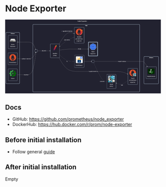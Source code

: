 # Node Exporter

![diagram](../../docs/diagrams/out/apps/node-exporter.png)

## Docs

- GitHub: <https://github.com/prometheus/node_exporter>
- DockerHub: <https://hub.docker.com/r/prom/node-exporter>

## Before initial installation

- Follow general [guide](../../docs/Checklist%20for%20new%20docker-apps.md)

## After initial installation

Empty
